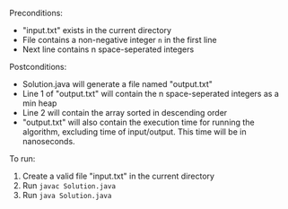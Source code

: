 Preconditions: 
* "input.txt" exists in the current directory
* File contains a non-negative integer `n` in the first line
* Next line contains n space-seperated integers

Postconditions:
* Solution.java will generate a file named "output.txt"
* Line 1 of "output.txt" will contain the n space-seperated integers
as a min heap
* Line 2 will contain the array sorted in descending order
* "output.txt" will also contain the execution time for
running the algorithm, excluding time of input/output.
This time will be in nanoseconds.

To run:
1. Create a valid file "input.txt" in the current directory
2. Run `javac Solution.java`
3. Run `java Solution.java`